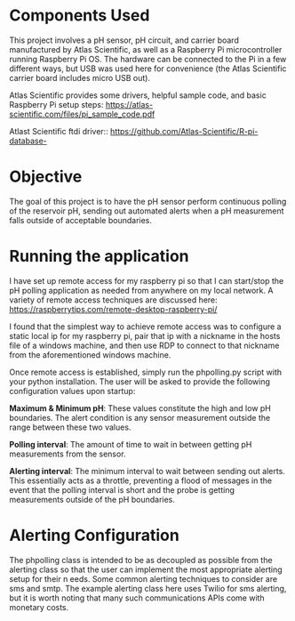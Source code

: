 # Components Used
This project involves a pH sensor, pH circuit, and carrier board manufactured by Atlas Scientific, as well as a Raspberry Pi microcontroller running Raspberry Pi OS. The hardware can be connected to the Pi in a few different ways, but USB was used here for convenience (the Atlas Scientific carrier board includes micro USB out).

Atlas Scientific provides some drivers, helpful sample code, and basic Raspberry Pi setup steps: https://atlas-scientific.com/files/pi_sample_code.pdf

Atlast Scientific ftdi driver:: https://github.com/Atlas-Scientific/R-pi-database-

# Objective
The goal of this project is to have the pH sensor perform continuous polling of the reservoir pH, sending out automated alerts when a pH measurement falls outside of acceptable boundaries. 

# Running the application
I have set up remote access for my raspberry pi so that I can start/stop the pH polling application as needed from anywhere on my local network. A variety of remote access techniques are discussed here: https://raspberrytips.com/remote-desktop-raspberry-pi/

I found that the simplest way to achieve remote access was to configure a static local ip for my raspberry pi, pair that ip with a nickname in the hosts file of a windows machine, and then use RDP to connect to that nickname from the aforementioned windows machine.

Once remote access is established, simply run the phpolling.py script with your python installation. The user will be asked to provide the following configuration values upon startup:

**Maximum & Minimum pH**: These values constitute the high and low pH boundaries. The alert condition is any sensor measurement outside the range between these two values.
    
**Polling interval**: The amount of time to wait in between getting pH measurements from the sensor.

**Alerting interval**: The minimum interval to wait between sending out alerts. This essentially acts as a throttle, preventing a flood of messages in the event that the polling interval is short and the probe is getting measurements outside of the pH boundaries.

# Alerting Configuration
The phpolling class is intended to be as decoupled as possible from the alerting class so that the user can implement the most appropriate alerting setup for their n eeds. Some common alerting techniques to consider are sms and smtp. The example alerting class here uses Twilio for sms alerting, but it is worth noting that many such communications APIs come with monetary costs.
